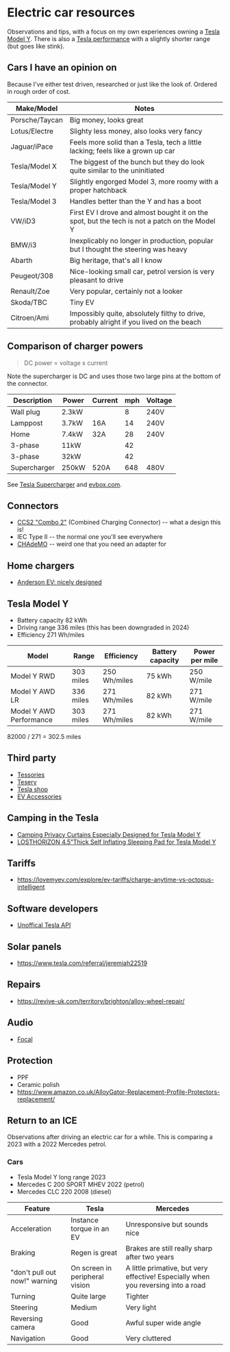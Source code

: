 # Electric car resources

Observations and tips, with a focus on my own experiences owning a [Tesla Model Y](https://en.wikipedia.org/wiki/Tesla_Model_Y). There is also a [Tesla performance](https://accelerationtimes.com/models/tesla-model-y-dual-motor-long-range) with a slightly shorter range (but goes like stink).

## Cars I have an opinion on

Because I've either test driven, researched or just like the look of. Ordered in rough order of cost.

| Make/Model | Notes |
|-|-|
| Porsche/Taycan | Big money, looks great |
| Lotus/Electre | Slighty less money, also looks very fancy |
| Jaguar/iPace | Feels more solid than a Tesla, tech a little lacking; feels like a grown up car |
| Tesla/Model X | The biggest of the bunch but they do look quite similar to the uninitiated |
| Tesla/Model Y | Slightly engorged Model 3, more roomy with a proper hatchback |
| Tesla/Model 3 | Handles better than the Y and has a boot |
| VW/iD3 | First EV I drove and almost bought it on the spot, but the tech is not a patch on the Model Y |
| BMW/i3 | Inexplicably no longer in production, popular but I thought the steering was heavy |
| Abarth | Big heritage, that's all I know |
| Peugeot/308 | Nice-looking small car, petrol version is very pleasant to drive |
| Renault/Zoe | Very popular, certainly not a looker |
| Skoda/TBC | Tiny EV |
| Citroen/Ami | Impossibly quite, absolutely filthy to drive, probably alright if you lived on the beach |

## Comparison of charger powers

> DC power = voltage x current

Note the supercharger is DC and uses those two large pins at the bottom of the connector.

| Description  | Power | Current | mph  | Voltage |
|---           |---    |---      |---   |---      |
| Wall plug    | 2.3kW |         | 8    | 240V    |
| Lamppost     | 3.7kW | 16A     | 14   | 240V    |
| Home         | 7.4kW | 32A     | 28   | 240V    |
| 3-phase      | 11kW  |         | 42   |         |
| 3-phase      | 32kW  |         | 42   |         |
| Supercharger | 250kW | 520A    | 648  | 480V    |

See [Tesla Supercharger](https://en.wikipedia.org/wiki/Tesla_Supercharger) and [evbox.com](https://evbox.com/uk-en/electric-cars/tesla/tesla-model-y).

## Connectors

- [CCS2 "Combo 2"](https://en.wikipedia.org/wiki/Combined_Charging_System) (Combined Charging Connector) -- what a design this is!
- IEC Type II -- the normal one you'll see everywhere
- [CHAdeMO](https://en.wikipedia.org/wiki/CHAdeMO) -- weird one that you need an adapter for

## Home chargers

- [Anderson EV: nicely designed](https://andersen-ev.com/)

## Tesla Model Y

- Battery capacity 82 kWh
- Driving range 336 miles (this has been downgraded in 2024)
- Efficiency 271 Wh/miles

| Model | Range | Efficiency | Battery capacity | Power per mile |
|---    |---    |---         | ---              | ---            |
| Model Y RWD | 303 miles | 250 Wh/miles | 75 kWh | 250 W/mile |
| Model Y AWD LR | 336 miles | 271 Wh/miles | 82 kWh | 271 W/mile |
| Model Y AWD Performance | 303 miles | 271 Wh/miles | 82 kWh | 271 W/mile |

82000 / 271 = 302.5 miles

## Third party

- [Tessories](https://tessories.uk/)
- [Tesery](https://www.tesery.com/)
- [Tesla shop](https://shop.tesla.com/)
- [EV Accessories](https://evaccessories.co.uk/)

## Camping in the Tesla

- [Camping Privacy Curtains Especially Designed for Tesla Model Y](https://www.amazon.co.uk/TESBEAUTY-Curtains-Sunshade-Upgraded-Distinctive/dp/B0B1WZJWR8/ref=dp_fod_sccl_3/257-3695261-1079115?pd_rd_w=Sd8zS&content-id=amzn1.sym.fd0b82fb-e9ae-42a5-94a3-41ec499cc326&pf_rd_p=fd0b82fb-e9ae-42a5-94a3-41ec499cc326&pf_rd_r=7T983VGM031Z0895DENM&pd_rd_wg=92lAv&pd_rd_r=d5faa8d3-0415-43f4-8271-1c244ee65fba&pd_rd_i=B0B1WZJWR8&th=1)
- [LOSTHORIZON 4.5”Thick Self Inflating Sleeping Pad for Tesla Model Y](https://www.amazon.co.uk/dp/B0BL7VMHKY?ref_=cm_sw_r_apan_dp_4TWBNWEJ5E2K3JEA9BM8)

## Tariffs

- https://lovemyev.com/explore/ev-tariffs/charge-anytime-vs-octopus-intelligent

## Software developers

- [Unoffical Tesla API](https://www.teslaapi.io/vehicles/commands)

## Solar panels

- https://www.tesla.com/referral/jeremiah22519

## Repairs

- https://revive-uk.com/territory/brighton/alloy-wheel-repair/

## Audio

- [Focal](https://www.focal.com/en/t3y-new-tesla-compatible-kits)

## Protection

- PPF
- Ceramic polish
- <https://www.amazon.co.uk/AlloyGator-Replacement-Profile-Protectors-replacement/>

## Return to an ICE

Observations after driving an electric car for a while. This is comparing a 2023 with a 2022 Mercedes petrol.

### Cars

- Tesla Model Y long range 2023
- Mercedes C 200 SPORT MHEV 2022 (petrol)
- Mercedes CLC 220 2008 (diesel)

| Feature | Tesla | Mercedes |
|---      |---    |---       |
| Acceleration | Instance torque in an EV | Unresponsive but sounds nice |
| Braking | Regen is great | Brakes are still really sharp after two years |
| "don't pull out now!" warning | On screen in peripheral vision | A little primative, but very effective! Especially when you reversing into a road |
| Turning | Quite large | Tighter |
| Steering | Medium | Very light |
| Reversing camera | Good | Awful super wide angle |
| Navigation | Good | Very cluttered |

